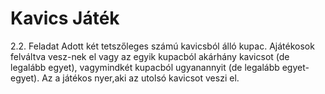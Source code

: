 Kavics Játék
=============

2.2. Feladat
Adott két tetszőleges számú kavicsból álló kupac.
Ajátékosok felváltva vesz-nek el vagy az egyik kupacból akárhány kavicsot (de legalább egyet), vagymindkét kupacból ugyanannyit (de legalább egyet-egyet).
Az a játékos nyer,aki az utolsó kavicsot veszi el.